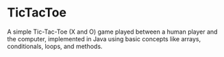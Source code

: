 # TicTacToe
A simple Tic-Tac-Toe (X and O) game played between a human player and the computer, implemented in Java using basic concepts like arrays, conditionals, loops, and methods.
